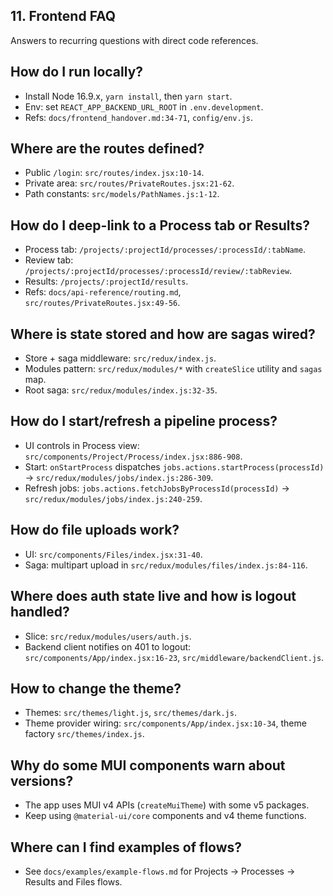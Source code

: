 ## 11. Frontend FAQ

Answers to recurring questions with direct code references.

## How do I run locally?
- Install Node 16.9.x, `yarn install`, then `yarn start`.
- Env: set `REACT_APP_BACKEND_URL_ROOT` in `.env.development`.
- Refs: `docs/frontend_handover.md:34-71`, `config/env.js`.

## Where are the routes defined?
- Public `/login`: `src/routes/index.jsx:10-14`.
- Private area: `src/routes/PrivateRoutes.jsx:21-62`.
- Path constants: `src/models/PathNames.js:1-12`.

## How do I deep-link to a Process tab or Results?
- Process tab: `/projects/:projectId/processes/:processId/:tabName`.
- Review tab: `/projects/:projectId/processes/:processId/review/:tabReview`.
- Results: `/projects/:projectId/results`.
- Refs: `docs/api-reference/routing.md`, `src/routes/PrivateRoutes.jsx:49-56`.

## Where is state stored and how are sagas wired?
- Store + saga middleware: `src/redux/index.js`.
- Modules pattern: `src/redux/modules/*` with `createSlice` utility and `sagas` map.
- Root saga: `src/redux/modules/index.js:32-35`.

## How do I start/refresh a pipeline process?
- UI controls in Process view: `src/components/Project/Process/index.jsx:886-908`.
- Start: `onStartProcess` dispatches `jobs.actions.startProcess(processId)` → `src/redux/modules/jobs/index.js:286-309`.
- Refresh jobs: `jobs.actions.fetchJobsByProcessId(processId)` → `src/redux/modules/jobs/index.js:240-259`.

## How do file uploads work?
- UI: `src/components/Files/index.jsx:31-40`.
- Saga: multipart upload in `src/redux/modules/files/index.js:84-116`.

## Where does auth state live and how is logout handled?
- Slice: `src/redux/modules/users/auth.js`.
- Backend client notifies on 401 to logout: `src/components/App/index.jsx:16-23`, `src/middleware/backendClient.js`.

## How to change the theme?
- Themes: `src/themes/light.js`, `src/themes/dark.js`.
- Theme provider wiring: `src/components/App/index.jsx:10-34`, theme factory `src/themes/index.js`.

## Why do some MUI components warn about versions?
- The app uses MUI v4 APIs (`createMuiTheme`) with some v5 packages.
- Keep using `@material-ui/core` components and v4 theme functions.

## Where can I find examples of flows?
- See `docs/examples/example-flows.md` for Projects → Processes → Results and Files flows.
